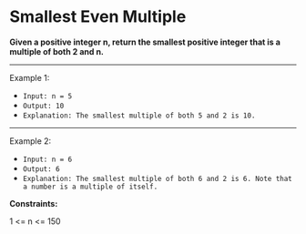 # Smallest Even Multiple

**Given a positive integer n, return the smallest positive integer that is a multiple of both 2 and n.**
 
---
Example 1:

- `Input: n = 5`
- `Output: 10`
- `Explanation: The smallest multiple of both 5 and 2 is 10.`

---
Example 2:

- `Input: n = 6`
- `Output: 6`
- `Explanation: The smallest multiple of both 6 and 2 is 6. Note that a number is a multiple of itself.`
 

**Constraints:**

1 <= n <= 150
